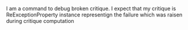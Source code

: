 I am a command to debug broken critique.
I expect that my critique is ReExceptionProperty instance representign the failure which was raisen during critique computation